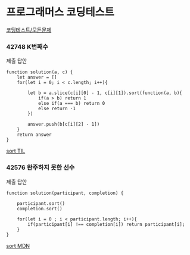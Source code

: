 # 프로그래머스 코딩테스트

[코딩테스트/모든문제](https://programmers.co.kr/learn/challenges)

### 42748 K번째수

제출 답안
```
function solution(a, c) {
    let answer = []
    for(let i = 0; i < c.length; i++){

        let b = a.slice(c[i][0] - 1, c[i][1]).sort(function(a, b){
            if(a > b) return 1
            else if(a === b) return 0
            else return -1
        })
    
        answer.push(b[c[i][2] - 1])
    }
    return answer
}
```
[sort TIL](https://github.com/ppotatoG/TIL/tree/master/js/array/sort)

### 42576 완주하지 못한 선수 

제출 답안
```
function solution(participant, completion) {
    
    participant.sort()
    completion.sort()

    for(let i = 0 ; i < participant.length; i++){
        if(participant[i] !== completion[i]) return participant[i];
    }
}
```
[sort MDN](https://developer.mozilla.org/ko/docs/Web/JavaScript/Reference/Global_Objects/Array/sort)